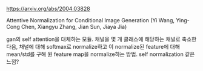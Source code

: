 https://arxiv.org/abs/2004.03828

Attentive Normalization for Conditional Image Generation (Yi Wang, Ying-Cong Chen, Xiangyu Zhang, Jian Sun, Jiaya Jia)

gan의 self attention을 대체하는 모듈. 채널을 몇 개 클래스에 해당하는 채널로 축소한 다음, 채널에 대해 softmax로 normalize하고 이 normalize된 feature에 대해 mean/std를 구해 원 feature map을 normalize하는 방법. self normalization 같은 느낌?